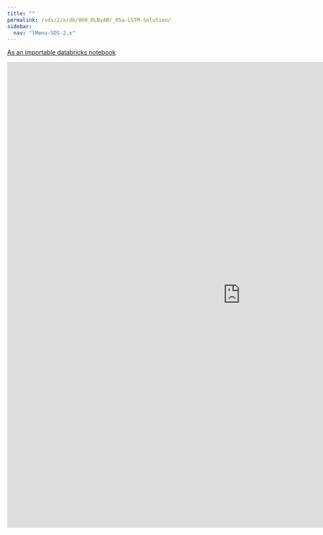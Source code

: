```yaml
---
title: ""
permalink: /sds/2/x/db/060_DLByABr_05a-LSTM-Solution/
sidebar:
  nav: "lMenu-SDS-2.x"
---
```


[As an importable databricks notebook](https://lamastex.github.io/scalable-data-science/sds/2/x/db/060_DLByABr_05a-LSTM-Solution.html)

<iframe src="https://lamastex.github.io/scalable-data-science/sds/2/x/db/060_DLByABr_05a-LSTM-Solution" width="1080" height="1080" frameborder="0"></iframe>
